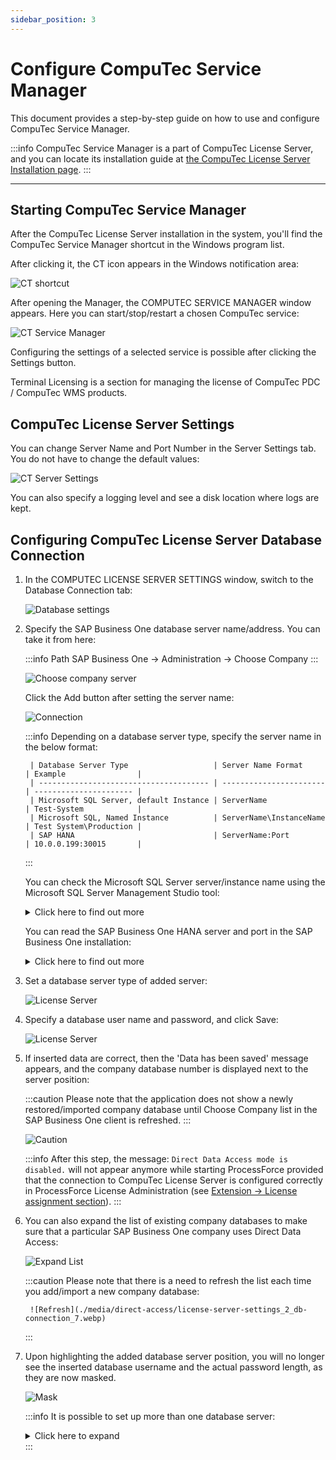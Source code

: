 ```yaml
---
sidebar_position: 3
---
```


# Configure CompuTec Service Manager

This document provides a step-by-step guide on how to use and configure CompuTec Service Manager.

:::info
    CompuTec Service Manager is a part of CompuTec License Server, and you can locate its installation guide at [the CompuTec License Server Installation page](./license-server-installation.md).
:::

---

## Starting CompuTec Service Manager

After the CompuTec License Server installation in the system, you'll find the CompuTec Service Manager shortcut in the Windows program list.

After clicking it, the CT icon appears in the Windows notification area:

![CT shortcut](./media/direct-access/CT-shortcut.webp)

After opening the Manager, the COMPUTEC SERVICE MANAGER window appears. Here you can start/stop/restart a chosen CompuTec service:

![CT Service Manager](./media/direct-access/CT-Service-Manager_1.webp)

Configuring the settings of a selected service is possible after clicking the Settings button.

Terminal Licensing is a section for managing the license of CompuTec PDC / CompuTec WMS products.

## CompuTec License Server Settings

You can change Server Name and Port Number in the Server Settings tab. You do not have to change the default values:

![CT Server Settings](./media/direct-access/CT-License-Server-Settings_1_Server-Settings1.webp)

You can also specify a logging level and see a disk location where logs are kept.

## Configuring CompuTec License Server Database Connection

1. In the COMPUTEC LICENSE SERVER SETTINGS window, switch to the Database Connection tab:

    ![Database settings](./media/direct-access/CT-License-Server-Settings_2_Db-Connection_1.webp)

2. Specify the SAP Business One database server name/address. You can take it from here:

    :::info Path
        SAP Business One → Administration → Choose Company
    :::

    ![Choose company server](./media/direct-access/choose-company-server2.webp)

    Click the Add button after setting the server name:

    ![Connection](./media/direct-access/CT-License-Server-Settings_2_Db-Connection_2.webp)

    :::info
        Depending on a database server type, specify the server name in the below format:

        | Database Server Type                   | Server Name Format      | Example                |
        | -------------------------------------- | ----------------------- | ---------------------- |
        | Microsoft SQL Server, default Instance | ServerName              | Test-System            |
        | Microsoft SQL, Named Instance          | ServerName\InstanceName | Test System\Production |
        | SAP HANA                               | ServerName:Port         | 10.0.0.199:30015       |
    :::

    You can check the Microsoft SQL Server server/instance name using the Microsoft SQL Server Management Studio tool:

    <details>
        <summary>Click here to find out more</summary>
        <div>![SQL Server](./media/direct-access/sql-server-management-studio.webp)</div>
    </details>

    You can read the SAP Business One HANA server and port in the SAP Business One installation:

    <details>
        <summary>Click here to find out more</summary>
        <div>![HANA](./media/direct-access/hana-address.webp)</div>
    </details>

3. Set a database server type of added server:
  
    ![License Server](./media/direct-access/license-server-settings_2_db-connection_3.webp)

4. Specify a database user name and password, and click Save:

    ![License Server](./media/direct-access/license-server-settings_2_db-connection_4.webp)

5. If inserted data are correct, then the 'Data has been saved' message appears, and the company database number is displayed next to the server position:

    :::caution
        Please note that the application does not show a newly restored/imported company database until Choose Company list in the SAP Business One client is refreshed.
    :::

    ![Caution](./media/direct-access/license-server-settings_2_db-connection_5.webp)

    :::info
        After this step, the message: `Direct Data Access mode is disabled.` will not appear anymore while starting ProcessForce provided that the connection to CompuTec License Server is configured correctly in ProcessForce License Administration (see [Extension → License assignment section](../../installation/first-installation/extension)).
    :::

6. You can also expand the list of existing company databases to make sure that a particular SAP Business One company uses Direct Data Access:

    ![Expand List](./media/direct-access/license-server-settings_2_db-connection_6.webp)

    :::caution
        Please note that there is a need to refresh the list each time you add/import a new company database:

        ![Refresh](./media/direct-access/license-server-settings_2_db-connection_7.webp)
    :::

7. Upon highlighting the added database server position, you will no longer see the inserted database username and the actual password length, as they are now masked.

    ![Mask](./media/direct-access/license-server-settings_2_db-connection_8.webp)

    :::info
        It is possible to set up more than one database server:
        <details>
        <summary>Click here to expand</summary>
        <div>
        ![Multiple databases](./media/direct-access/license-server-settings_2_db-connection_9.webp)
        </div>
        </details>
    :::
